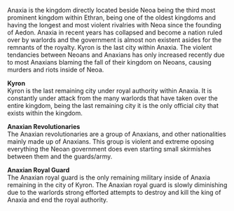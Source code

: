 <!--These entries are not going to be as filled as the ones for Neoa due to the fact that I don't have many ideas for this but I do plan on eventually working on this because I know its going to have to be done, but if someone wants this file is the main focus for anyone who wants to contribute to the lore. Characters can always be written later on.-->
Anaxia is the kingdom directly located beside Neoa being the third most prominent kingdom within Ethran, being one of the oldest kingdoms and having the longest and most violent rivalries with Neoa since the founding of Aedon. Anaxia in recent years has collapsed and become a nation ruled over by warlords and the government is almost non existent asides for the remnants of the royalty. Kyron is the last city within Anaxia. The violent tendancies between Neoans and Anaxians has only increased recently due to most Anaxians blaming the fall of their kingdom on Neoans, causing murders and riots inside of Neoa. 

**Kyron**
<br>
Kyron is the last remaining city under royal authority within Anaxia. It is constantly under attack from the many warlords that have taken over the entire kingdom, being the last remaining city it is the only official city that exists within the kingdom. 

**Anaxian Revolutionaries**
<br>
The Anaxian revolutionaries are a group of Anaxians, and other nationalities mainly made up of Anaxians. This group is violent and extreme oposing everything the Neoan government does even starting small skirmishes between them and the guards/army.

**Anaxian Royal Guard**
<br>
The Anaxian royal guard is the only remaining military inside of Anaxia remaining in the city of Kyron. The Anaxian royal guard is slowly diminishing due to the warlords strong efforted attempts to destroy and kill the king of Anaxia and end the royal authority.
